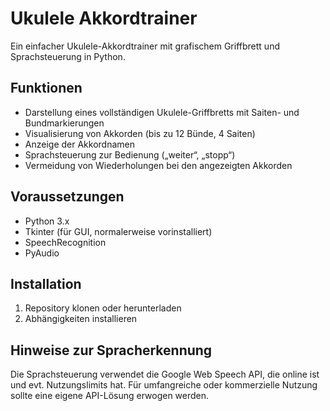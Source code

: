 # Ukulele Akkordtrainer

Ein einfacher Ukulele-Akkordtrainer mit grafischem Griffbrett und Sprachsteuerung in Python.

## Funktionen

- Darstellung eines vollständigen Ukulele-Griffbretts mit Saiten- und Bundmarkierungen  
- Visualisierung von Akkorden (bis zu 12 Bünde, 4 Saiten)  
- Anzeige der Akkordnamen  
- Sprachsteuerung zur Bedienung („weiter“, „stopp“)  
- Vermeidung von Wiederholungen bei den angezeigten Akkorden  

## Voraussetzungen

- Python 3.x  
- Tkinter (für GUI, normalerweise vorinstalliert)  
- SpeechRecognition
- PyAudio

## Installation

1. Repository klonen oder herunterladen  
2. Abhängigkeiten installieren


## Hinweise zur Spracherkennung

Die Sprachsteuerung verwendet die Google Web Speech API, die online ist und evt.  Nutzungslimits hat. Für umfangreiche oder kommerzielle Nutzung sollte eine eigene API-Lösung erwogen werden.
